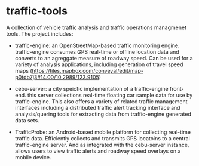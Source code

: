 traffic-tools
=============

A collection of vehicle traffic analysis and traffic operations managmenet tools. The project includes:

* traffic-engine: an OpenStreetMap-based traffic monitoring engine. traffic-engine consumes GPS real-time or offline location data and converts to an agreggate measure of roadway speed. Can be used for a variety of analysis applications, including generation of travel speed maps (https://tiles.mapbox.com/conveyal/edit/map-p0tdb7j3#14.00/10.2989/123.9105)

* cebu-server: a city speicfic implementation of a traffic-engine front-end. this server collections real-time floating car sample data for use by traffic-engine. This also offers a variety of related traffic management interfaces including a distributed traffic alert tracking interface and analysis/quering tools for extracting data from traffic-engine generated data sets.

* TrafficProbe: an Android-based mobile platform for collecting real-time traffic data.  Efficiently collects and transmits GPS locatoins to a central traffic-engine server. And as integrated with the cebu-server instance, allows users to view traffic alerts and roadway speed overlays on a mobile device.
